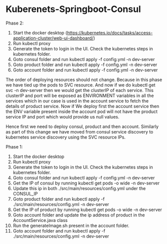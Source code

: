# Kuberenets-Springboot-Consul
Phase 2:
1) Start the docker desktop (https://kubernetes.io/docs/tasks/access-application-cluster/web-ui-dashboard/)
2) Run kubectl proxy
3) Generate the token to login in the UI. Check the kubernetes steps in kubernetes folder.
4) Goto consul folder and run kubectl apply -f config.yml -n dev-server
5) Goto product folder and run kubectl apply -f config.yml -n dev-server
6) Goto account folder and run kubectl apply -f config.yml -n dev-server

The order of deploying resources should not change.
Because in this phase we have tied up the pods to SVC resource.
And now if we do kubectl get svc -n dev-server then we would get the clusterIP of each service.
This clusterIP and port will be exposed as ENVIRONMENT variables in all the services which in our case is used
in the account service to fetch the details of product service.
Now if We deploy first the account service then the ENV variable present inside the account pod will not have the product service IP and port which would provide us null values.

Hence first we need to deploy consul, product and then account.
Similarly as part of this change we have moved from consul service discovery to kubernetes service discovery using the SVC resource IPs.


Phase 1:
1) Start the docker desktop
2) Run kubectl proxy
3) Generate the token to login in the UI. Check the kubernetes steps in kubernetes folder.
4) Goto consul folder and run kubectl apply -f config.yml -n dev-server
5) Get the IP of consul by running kubectl get pods -o wide -n dev-server
6) Update this ip in both ./src/main/resources/config.yml under the CONSUL_IP
7) Goto product folder and run kubectl apply -f ./src/main/resources/config.yml -n dev-server
8) Get the IP of product by running kubectl get pods -o wide -n dev-server
9) Goto account folder and update the ip address of product in the AccountService.java class
10) Run the generateImage.sh present in the account folder.
10) Goto account folder and run kubectl apply -f ./src/main/resources/config.yml -n dev-server
